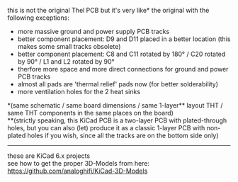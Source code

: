this is not the original Thel PCB but it's very like\* the original with the following exceptions:  
* more massive ground and power supply PCB tracks  
* better component placement: D9 and D11 placed in a better location (this makes some small tracks obsolete)  
* better component placement: C8 and C11 rotated by 180° / C20 rotated by 90° / L1 and L2 rotated by 90°  
* therfore more space and more direct connections for ground and power PCB tracks
* almost all pads are 'thermal relief' pads now (for better solderability)
* more ventilation holes for the 2 heat sinks
  
\*(same schematic / same board dimensions / same 1-layer\*\* layout THT / same THT components in the same places on the board)  
\*\*(strictly speaking, this KiCad PCB is a two-layer PCB with plated-through holes, but you can also (let) produce it as a classic 1-layer PCB with non-plated holes if you wish, since all the tracks are on the bottom side only)  
  
----  
  
these are KiCad 6.x projects  
see how to get the proper 3D-Models from here: https://github.com/analoghifi/KiCad-3D-Models


